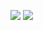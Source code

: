 ![](http://omoitwcai.bkt.clouddn.com/FolGpqScL2IDznlaViwV_mZVyN5L)
![](http://omoitwcai.bkt.clouddn.com/FvnaZYakoJlMogKeuulcF0jsnDSO)